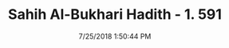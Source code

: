 ---
title        : "Sahih Al-Bukhari Hadith - 1. 591"
date         : 7/25/2018 1:50:44 PM
draft        : false
type         : "hadith"
layout       : "hadith"
BookCode     : "SHB"
VolumeNumber : "1"
HadithNumber : "591"
categories  :  ["Adhan-Adhan pronounced by a blind man"]
tags  :  ["Salim bin Abdullah"]
---